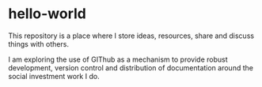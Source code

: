 # hello-world
This repository is a place where I store ideas, resources, share and discuss things with others.

I am exploring the use of GIThub as a mechanism to provide robust development, version control and distribution of documentation around the social investment work I do.

